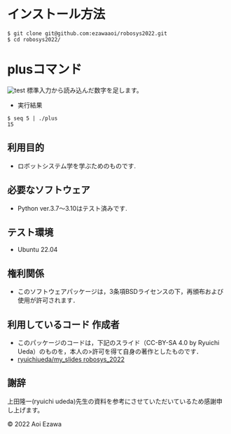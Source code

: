 # インストール方法
```
$ git clone git@github.com:ezawaaoi/robosys2022.git
$ cd robosys2022/
```
# plusコマンド
![test](http://github.com/ezawaaoi/robosys2022/actions/workflows/test.yml/badge.svg)
標準入力から読み込んだ数字を足します。

* 実行結果
```
$ seq 5 | ./plus
15
```
## 利用目的
* ロボットシステム学を学ぶためのものです.

## 必要なソフトウェア
* Python ver.3.7～3.10はテスト済みです.

## テスト環境
* Ubuntu 22.04

## 権利関係
* このソフトウェアパッケージは，3条項BSDライセンスの下，再頒布および使用が許可されます．

## 利用しているコード 作成者
  * このパッケージのコードは，下記のスライド（CC-BY-SA 4.0 by Ryuichi Ueda）のものを，本人の>許可を得て自身の著作としたものです．
  * [ryuichiueda/my_slides robosys_2022](https://github.com/ryuichiueda/my_slides/tree/master/robosys_2022)

## 謝辞
上田隆一(ryuichi udeda)先生の資料を参考にさせていただいているため感謝申し上げます。


© 2022 Aoi Ezawa
